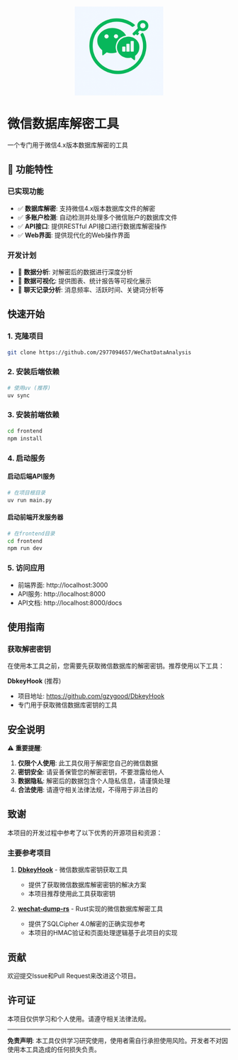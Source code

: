 <div align="center">
  <img src="logo.png" alt="微信数据库解密工具" width="200">
</div>

# 微信数据库解密工具

一个专门用于微信4.x版本数据库解密的工具

## 🚀 功能特性

### 已实现功能
- ✅ **数据库解密**: 支持微信4.x版本数据库文件的解密
- ✅ **多账户检测**: 自动检测并处理多个微信账户的数据库文件
- ✅ **API接口**: 提供RESTful API接口进行数据库解密操作
- ✅ **Web界面**: 提供现代化的Web操作界面

### 开发计划
- 🔄 **数据分析**: 对解密后的数据进行深度分析
- 🔄 **数据可视化**: 提供图表、统计报告等可视化展示
- 🔄 **聊天记录分析**: 消息频率、活跃时间、关键词分析等

## 快速开始

### 1. 克隆项目

```bash
git clone https://github.com/2977094657/WeChatDataAnalysis
```

### 2. 安装后端依赖

```bash
# 使用uv (推荐)
uv sync
```

### 3. 安装前端依赖

```bash
cd frontend
npm install
```

### 4. 启动服务

#### 启动后端API服务
```bash
# 在项目根目录
uv run main.py
```

#### 启动前端开发服务器
```bash
# 在frontend目录
cd frontend
npm run dev
```

### 5. 访问应用

- 前端界面: http://localhost:3000
- API服务: http://localhost:8000
- API文档: http://localhost:8000/docs

## 使用指南

### 获取解密密钥

在使用本工具之前，您需要先获取微信数据库的解密密钥。推荐使用以下工具：

**DbkeyHook** (推荐)
   - 项目地址: https://github.com/gzygood/DbkeyHook
   - 专门用于获取微信数据库密钥的工具

## 安全说明

⚠️ **重要提醒**:

1. **仅限个人使用**: 此工具仅用于解密您自己的微信数据
2. **密钥安全**: 请妥善保管您的解密密钥，不要泄露给他人
3. **数据隐私**: 解密后的数据包含个人隐私信息，请谨慎处理
4. **合法使用**: 请遵守相关法律法规，不得用于非法目的

## 致谢

本项目的开发过程中参考了以下优秀的开源项目和资源：

### 主要参考项目

1. **[DbkeyHook](https://github.com/gzygood/DbkeyHook)** - 微信数据库密钥获取工具
   - 提供了获取微信数据库解密密钥的解决方案
   - 本项目推荐使用此工具获取密钥

2. **[wechat-dump-rs](https://github.com/0xlane/wechat-dump-rs)** - Rust实现的微信数据库解密工具
   - 提供了SQLCipher 4.0解密的正确实现参考
   - 本项目的HMAC验证和页面处理逻辑基于此项目的实现

## 贡献

欢迎提交Issue和Pull Request来改进这个项目。

## 许可证

本项目仅供学习和个人使用。请遵守相关法律法规。

---

**免责声明**: 本工具仅供学习研究使用，使用者需自行承担使用风险。开发者不对因使用本工具造成的任何损失负责。